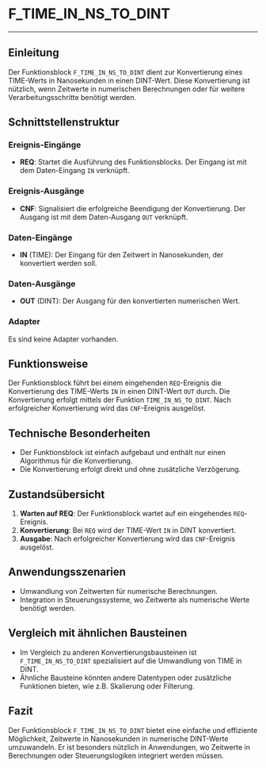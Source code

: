 # F_TIME_IN_NS_TO_DINT

* * * * * * * * * *
## Einleitung
Der Funktionsblock `F_TIME_IN_NS_TO_DINT` dient zur Konvertierung eines TIME-Werts in Nanosekunden in einen DINT-Wert. Diese Konvertierung ist nützlich, wenn Zeitwerte in numerischen Berechnungen oder für weitere Verarbeitungsschritte benötigt werden.

## Schnittstellenstruktur
### **Ereignis-Eingänge**
- **REQ**: Startet die Ausführung des Funktionsblocks. Der Eingang ist mit dem Daten-Eingang `IN` verknüpft.

### **Ereignis-Ausgänge**
- **CNF**: Signalisiert die erfolgreiche Beendigung der Konvertierung. Der Ausgang ist mit dem Daten-Ausgang `OUT` verknüpft.

### **Daten-Eingänge**
- **IN** (TIME): Der Eingang für den Zeitwert in Nanosekunden, der konvertiert werden soll.

### **Daten-Ausgänge**
- **OUT** (DINT): Der Ausgang für den konvertierten numerischen Wert.

### **Adapter**
Es sind keine Adapter vorhanden.

## Funktionsweise
Der Funktionsblock führt bei einem eingehenden `REQ`-Ereignis die Konvertierung des TIME-Werts `IN` in einen DINT-Wert `OUT` durch. Die Konvertierung erfolgt mittels der Funktion `TIME_IN_NS_TO_DINT`. Nach erfolgreicher Konvertierung wird das `CNF`-Ereignis ausgelöst.

## Technische Besonderheiten
- Der Funktionsblock ist einfach aufgebaut und enthält nur einen Algorithmus für die Konvertierung.
- Die Konvertierung erfolgt direkt und ohne zusätzliche Verzögerung.

## Zustandsübersicht
1. **Warten auf REQ**: Der Funktionsblock wartet auf ein eingehendes `REQ`-Ereignis.
2. **Konvertierung**: Bei `REQ` wird der TIME-Wert `IN` in DINT konvertiert.
3. **Ausgabe**: Nach erfolgreicher Konvertierung wird das `CNF`-Ereignis ausgelöst.

## Anwendungsszenarien
- Umwandlung von Zeitwerten für numerische Berechnungen.
- Integration in Steuerungssysteme, wo Zeitwerte als numerische Werte benötigt werden.

## Vergleich mit ähnlichen Bausteinen
- Im Vergleich zu anderen Konvertierungsbausteinen ist `F_TIME_IN_NS_TO_DINT` spezialisiert auf die Umwandlung von TIME in DINT.
- Ähnliche Bausteine könnten andere Datentypen oder zusätzliche Funktionen bieten, wie z.B. Skalierung oder Filterung.

## Fazit
Der Funktionsblock `F_TIME_IN_NS_TO_DINT` bietet eine einfache und effiziente Möglichkeit, Zeitwerte in Nanosekunden in numerische DINT-Werte umzuwandeln. Er ist besonders nützlich in Anwendungen, wo Zeitwerte in Berechnungen oder Steuerungslogiken integriert werden müssen.